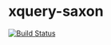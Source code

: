 xquery-saxon
============

[![Build Status](https://buildhive.cloudbees.com/job/alaczynski/job/xquery-saxon/badge/icon)](https://buildhive.cloudbees.com/job/alaczynski/job/xquery-saxon/)